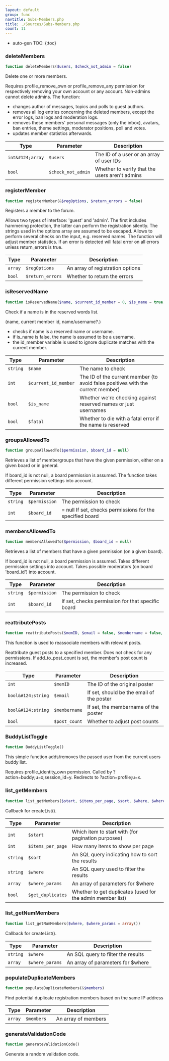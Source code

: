```yaml
---
layout: default
group: func
navtitle: Subs-Members.php
title: ./Sources/Subs-Members.php
count: 11
---
```

* auto-gen TOC:
{:toc}
### deleteMembers

```php
function deleteMembers($users, $check_not_admin = false)
```
Delete one or more members.

Requires profile_remove_own or profile_remove_any permission for
respectively removing your own account or any account.
Non-admins cannot delete admins.
The function:
  - changes author of messages, topics and polls to guest authors.
  - removes all log entries concerning the deleted members, except the
error logs, ban logs and moderation logs.
  - removes these members' personal messages (only the inbox), avatars,
ban entries, theme settings, moderator positions, poll and votes.
  - updates member statistics afterwards.

Type|Parameter|Description
---|---|---
`int&#124;array`|`$users`|The ID of a user or an array of user IDs
`bool`|`$check_not_admin`|Whether to verify that the users aren't admins

### registerMember

```php
function registerMember(&$regOptions, $return_errors = false)
```
Registers a member to the forum.

Allows two types of interface: 'guest' and 'admin'. The first
includes hammering protection, the latter can perform the
registration silently.
The strings used in the options array are assumed to be escaped.
Allows to perform several checks on the input, e.g. reserved names.
The function will adjust member statistics.
If an error is detected will fatal error on all errors unless return_errors is true.

Type|Parameter|Description
---|---|---
`array`|`$regOptions`|An array of registration options
`bool`|`$return_errors`|Whether to return the errors

### isReservedName

```php
function isReservedName($name, $current_id_member = 0, $is_name = true, $fatal = true)
```
Check if a name is in the reserved words list.

(name, current member id, name/username?.)
- checks if name is a reserved name or username.
- if is_name is false, the name is assumed to be a username.
- the id_member variable is used to ignore duplicate matches with the
current member.

Type|Parameter|Description
---|---|---
`string`|`$name`|The name to check
`int`|`$current_id_member`|The ID of the current member (to avoid false positives with the current member)
`bool`|`$is_name`|Whether we're checking against reserved names or just usernames
`bool`|`$fatal`|Whether to die with a fatal error if the name is reserved

### groupsAllowedTo

```php
function groupsAllowedTo($permission, $board_id = null)
```
Retrieves a list of membergroups that have the given permission, either on
a given board or in general.

If board_id is not null, a board permission is assumed.
The function takes different permission settings into account.

Type|Parameter|Description
---|---|---
`string`|`$permission`|The permission to check
`int`|`$board_id`|= null If set, checks permissions for the specified board

### membersAllowedTo

```php
function membersAllowedTo($permission, $board_id = null)
```
Retrieves a list of members that have a given permission
(on a given board).

If board_id is not null, a board permission is assumed.
Takes different permission settings into account.
Takes possible moderators (on board 'board_id') into account.

Type|Parameter|Description
---|---|---
`string`|`$permission`|The permission to check
`int`|`$board_id`|If set, checks permission for that specific board

### reattributePosts

```php
function reattributePosts($memID, $email = false, $membername = false, $post_count = false)
```
This function is used to reassociate members with relevant posts.

Reattribute guest posts to a specified member.
Does not check for any permissions.
If add_to_post_count is set, the member's post count is increased.

Type|Parameter|Description
---|---|---
`int`|`$memID`|The ID of the original poster
`bool&#124;string`|`$email`|If set, should be the email of the poster
`bool&#124;string`|`$membername`|If set, the membername of the poster
`bool`|`$post_count`|Whether to adjust post counts

### BuddyListToggle

```php
function BuddyListToggle()
```
This simple function adds/removes the passed user from the current users buddy list.

Requires profile_identity_own permission.
Called by ?action=buddy;u=x;session_id=y.
Redirects to ?action=profile;u=x.

### list_getMembers

```php
function list_getMembers($start, $items_per_page, $sort, $where, $where_params = array(), $get_duplicates = false)
```
Callback for createList().



Type|Parameter|Description
---|---|---
`int`|`$start`|Which item to start with (for pagination purposes)
`int`|`$items_per_page`|How many items to show per page
`string`|`$sort`|An SQL query indicating how to sort the results
`string`|`$where`|An SQL query used to filter the results
`array`|`$where_params`|An array of parameters for $where
`bool`|`$get_duplicates`|Whether to get duplicates (used for the admin member list)

### list_getNumMembers

```php
function list_getNumMembers($where, $where_params = array())
```
Callback for createList().



Type|Parameter|Description
---|---|---
`string`|`$where`|An SQL query to filter the results
`array`|`$where_params`|An array of parameters for $where

### populateDuplicateMembers

```php
function populateDuplicateMembers(&$members)
```
Find potential duplicate registration members based on the same IP address



Type|Parameter|Description
---|---|---
`array`|`$members`|An array of members

### generateValidationCode

```php
function generateValidationCode()
```
Generate a random validation code.



